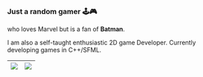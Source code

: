 ### Just a random gamer 🕹🎮

<!--
**chauhan739/chauhan739** is a ✨ _special_ ✨ repository because its `README.md` (this file) appears on your GitHub profile.

Here are some ideas to get you started:

- 🔭 I’m currently working on ...
- 🌱 I’m currently learning ...
- 👯 I’m looking to collaborate on ...
- 🤔 I’m looking for help with ...
- 💬 Ask me about ...
- 📫 How to reach me: ...
- 😄 Pronouns: ...
- ⚡ Fun fact: ...
-->
who loves Marvel but is a fan of **Batman**.

I am also a self-taught enthusiastic 2D game Developer. Currently developing games in C++/SFML.

| <img align="center" src="https://github-readme-stats.vercel.app/api?username=chauhan739&count_private=true&show_icons=true&theme=radical"/> | <img align="center" src="https://github-readme-stats.vercel.app/api/top-langs/?username=chauhan739&langs_count=10&theme=radical&layout=compact"/> |
| ------------- | ------------- |
